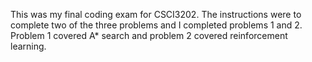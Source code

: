 This was my final coding exam for CSCI3202. The instructions were to complete two of the three problems and I completed problems 1 and 2. Problem 1 covered A* search and problem 2 covered reinforcement learning.
